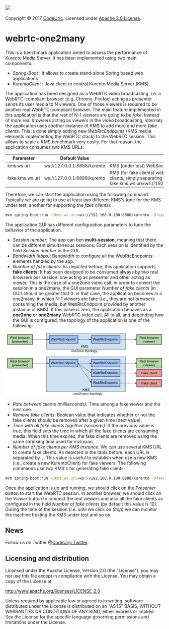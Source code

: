 [![][CodeUrjc Logo]][CodeUrjc]

Copyright © 2017 [CodeUrjc]. Licensed under [Apache 2.0 License].

webrtc-one2many
===============

This is a benchmark application aimed to assess the performance of Kurento Media Server. It has been implemented using two main components:

* *Spring-Boot* : it allows to create stand-alone Spring based web applications
* *KurentoClient* : Java client to control Kurento Media Server (KMS)

The application has beed designed as a WebRTC video broadcasting, i.e. a WebRTC-compliant browser (e.g. Chrome, Firefox) acting as presenter sends its user media to N viewers. One of those viewers is required to be another real WebRTC-compliant browser. The main feature implemented in this application is that the rest of N-1 viewers are going to be *fake*. Instead of more real browsers acting as viewers in the video broadcasting, internaly the application uses another instance of KMS to add more and more *fake clients*. This is done simply adding new *WebRtcEndpoints* (KMS media elements implementing the WebRTC stack) to the WebRTC session. This allows to scale a KMS benchmark very easily. For that reason, the application consumes two KMS URLs:

| Parameter                   | Default Value                | Description                                                                                                                                                                                                                       |
|-----------------------------|------------------------------|-----------------------------------------------------------------------------------------------------------------------------------------------------------------------------------------------------------------------------------|
| kms.ws.uri                  | ws://127.0.0.1:8888/kurento  | KMS (under test) WebSocket URL                                                                                                                                                                                                    |
| fake.kms.ws.uri             | ws://127.0.0.1:8888/kurento  | KMS (for fake clients) websocket URL. Several instances of KMS can be used for fake clients, simply separating the URLs with the symbol ",", e.g: fake.kms.ws.uri=ws://192.168.0.101:8888/kurento,ws://192.168.0.102:8888/kurento |

Therefore, we can start the application using the following command. Typically we are going to use at least two different KMS's (one for the KMS under test, another for supporting the *fake clients*):

```bash
mvn spring-boot:run -Dkms.ws.uri=ws://192.168.0.100:8888/kurento -Dfake.kms.ws.uri=ws://192.168.0.101:8888/kurento
```

The application GUI has different configuration parameters to tune the behavior of the application.

- *Session number*: The app can ben **multi-session**, meaning that there can be different simultaneous sessions. Each session is identified by the field *Session number* in the GUI.
- *Bandwidth (kbps)*: Bandwidth to configure all the WebRtcEndpoints elements handled by the app.
- *Number of fake clients*: As depicted before, this application supports **fake clients**. It has been designed to be consumed always by two real browsers per session: one acting as presenter and other acting as viewer. This is the case of a one2one video call. In order to convert the session in a one2many, the GUI parameter *Number of fake clients* (in GUI) should be greater that 0. In that case, the application becomes in a one2many, in which N-1 viewers are fake (i.e., they are not browsers consuming the media, but WebRtcEndpoint provided by another instance of KMS). If this value is zero, the application behaves as a **one2one** or **one2many** WebRTC video call. All in all, and depending how the GUI is configured, the topology of the application is one of the following:

![](https://raw.githubusercontent.com/codeurjc/webrtc-one2many/master/src/main/resources/static/img/topology.png)

- *Rate between clients (milliseconds)*: Time among a fake viewer and the next one.
- *Remove fake clients*: Boolean value that indicates whether or not the fake clients should be removed after a given time (next value).
- *Time with all fake clients together (seconds)*: If the previous value is true, this field sets the time in which all the fake clients are consuming media. When this time expires, the fake clients are removed using the same shrinking time used for inclusion.
- *Number of fake clients per KMS instance*: We can use several KMS URL to create fake clients. As depicted in the tabla before, each URL is separated by `,`. This value is useful to establish when use a new KMS (i.e., create a new KurentoClient) for fake viewers. The following commands use two KMS's for generating fake clients: 

```bash
mvn spring-boot:run -Dkms.ws.uri=ws://192.168.0.100:8888/kurento -Dfake.kms.ws.uri=ws://192.168.0.101:8888/kurento,ws://192.168.0.102:8888/kurento
```

Once the application is up and running, we should click on the *Presenter* button to start the WebRTC session. In another browser, we should click on the *Viewer* button to connect the real viewers and also all the fake clients as configured in the field *Number of fake clients* (by default this value is 10). During the time of the session (i.e. until we click on *Stop*) we can monitor the machine hosting the KMS under test and so on.

News
----

Follow us on Twitter @[CodeUrjc Twitter].

Licensing and distribution
--------------------------

Licensed under the Apache License, Version 2.0 (the "License");
you may not use this file except in compliance with the License.
You may obtain a copy of the License at

  http://www.apache.org/licenses/LICENSE-2.0

Unless required by applicable law or agreed to in writing, software
distributed under the License is distributed on an "AS IS" BASIS,
WITHOUT WARRANTIES OR CONDITIONS OF ANY KIND, either express or implied.
See the License for the specific language governing permissions and
limitations under the License.


[Apache 2.0 License]: http://www.apache.org/licenses/LICENSE-2.0
[CodeUrjc Logo]: https://raw.githubusercontent.com/codeurjc/webrtc-one2many/master/src/main/resources/static/img/code.png
[CodeUrjc Twitter]: https://twitter.com/codeurjc
[CodeUrjc]: http://www.code.etsii.urjc.es/
